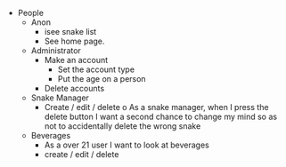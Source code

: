 

* People 
  - Anon
    * isee snake list
	* See home page.
  - Administrator
    * Make an account
	  - Set the account type 
	  - Put the age on a person
	* Delete accounts
  - Snake Manager 
    * Create / edit / delete
	  o As a snake manager, when I press the delete button I want a second chance to change my mind so as not to accidentally delete the wrong snake
  - Beverages
    * As a over 21 user I want to look at beverages
	* create / edit / delete 